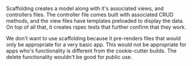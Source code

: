Scaffolding creates a model along with it's associated views, and controllers files. The controller file comes built with associated CRUD methods, and the view files have templates preloaded to display the data. On top of all that, it creates rspec tests that further confirm that they work. 

We don't want to use scaffolding because it pre-renders files that would only be appropriate for a very basic app. This would not be appropriate for apps who's functionality is different from the cookie-cutter builds. The delete functionality wouldn't be good for public use. 

